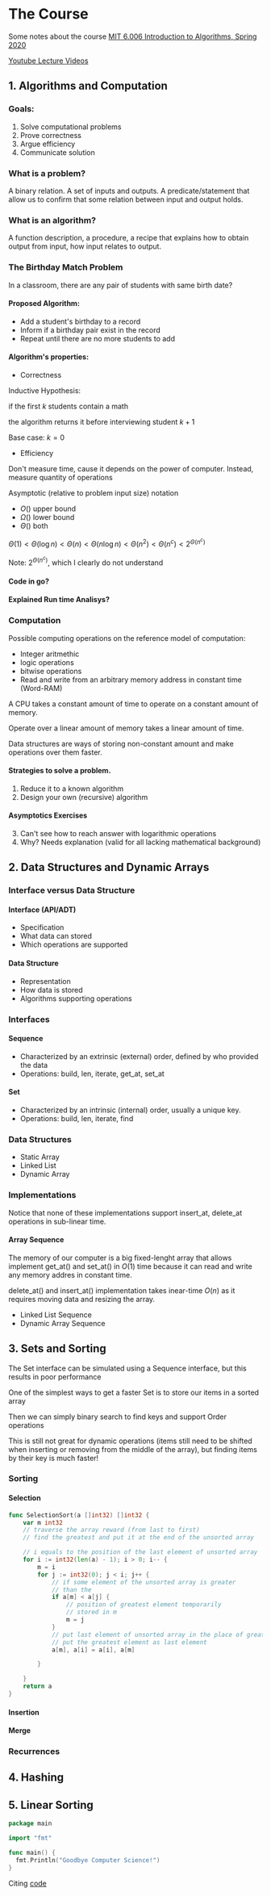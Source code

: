 # The Course

Some notes about the course [MIT 6.006 Introduction to Algorithms, Spring 2020](https://ocw.mit.edu/courses/6-006-introduction-to-algorithms-spring-2020/)

[Youtube Lecture Videos](https://www.youtube.com/playlist?list=PLUl4u3cNGP63EdVPNLG3ToM6LaEUuStEY)


## 1. Algorithms and Computation

### Goals:
1. Solve computational problems
2. Prove correctness
3. Argue efficiency
4. Communicate solution

### What is a problem?

A binary relation. A set of inputs and outputs. A predicate/statement that allow us to confirm that some relation between input and output holds.

### What is an algorithm?

A function description, a procedure, a recipe that explains how to obtain output from input, how input relates to output.

### The Birthday Match Problem

In a classroom, there are any pair of students with same birth date?

#### Proposed Algorithm:
- Add a student's birthday to a record
- Inform if a birthday pair exist in the record
- Repeat until there are no more students to add

#### Algorithm's properties:
- Correctness

Inductive Hypothesis:

if the first $k$ students contain a math
  
  the algorithm returns it before interviewing student $k+1$

Base case: $k = 0$

- Efficiency

Don't measure time, cause it depends on the power of computer. Instead, measure quantity of operations

Asymptotic (relative to problem input size) notation
- $O()$ upper bound
- $\Omega()$ lower bound
- $\Theta()$ both

$\Theta(1) \lt \Theta(\log{n}) \lt \Theta(n) \lt \Theta(n\log{n}) \lt \Theta(n^{2}) \lt \Theta(n^{c}) \lt 2^{\Theta(n^{c})}$

Note: $2^{\Theta(n^{c})}$, which I clearly do not understand

#### Code in go?

#### Explained Run time Analisys?

### Computation

Possible computing operations on the reference model of computation:

* Integer aritmethic
* logic operations
* bitwise operations
* Read and write from an arbitrary  memory address in constant time (Word-RAM)

A CPU takes a constant amount of time to operate on a constant amount of memory.

Operate over a linear amount of memory takes a linear amount of time.


Data structures are ways of storing non-constant amount and make operations over them faster.

#### Strategies to solve a problem.

1. Reduce it to a known algorithm
2. Design your own (recursive) algorithm

#### Asymptotics Exercises

3. Can't see how to reach answer with logarithmic operations
4. Why? Needs explanation (valid for all lacking mathematical background)

## 2. Data Structures and Dynamic Arrays

### Interface versus  Data Structure

#### Interface (API/ADT)
* Specification
* What data can stored
* Which operations are supported

#### Data Structure
* Representation
* How data is stored
* Algorithms supporting operations

### Interfaces

#### Sequence
* Characterized by an extrinsic (external) order, defined by who provided the data
* Operations: build, len, iterate, get_at, set_at

#### Set
* Characterized by an intrinsic (internal) order, usually a unique key.
* Operations: build, len, iterate, find

### Data Structures
* Static Array
* Linked List
* Dynamic Array

### Implementations

Notice that none of these implementations support insert_at, delete_at operations in sub-linear time.
 
#### Array Sequence

The memory of our computer is a big fixed-lenght array that allows implement get_at() and 
set_at() in $O(1)$ time because it can read and write any memory addres in constant time.

delete_at() and insert_at() implementation takes inear-time $O(n)$ as it requires moving data and resizing the array.

* Linked List Sequence
* Dynamic Array Sequence

## 3. Sets and Sorting

The Set interface can be simulated using a Sequence interface, but this results in poor performance

One of the simplest ways to get a faster Set is to store our items in a sorted array

Then we can simply binary search to find keys and support Order operations

This is still not great for dynamic operations (items still need to be shifted when inserting or removing from the middle
of the array), but finding items by their key is much faster!

### Sorting

#### Selection
```go
func SelectionSort(a []int32) []int32 {
	var m int32
	// traverse the array reward (from last to first)
	// find the greatest and put it at the end of the unsorted array

	// i equals to the position of the last element of unsorted array
	for i := int32(len(a) - 1); i > 0; i-- {
		m = i
		for j := int32(0); j < i; j++ {
			// if some element of the unsorted array is greater
			// than the
			if a[m] < a[j] {
				// position of greatest element temporarily
				// stored in m
				m = j
			}
			// put last element of unsorted array in the place of greatest element
			// put the greatest element as last element
			a[m], a[i] = a[i], a[m]

		}

	}
	return a
}
```
#### Insertion
#### Merge
### Recurrences

## 4. Hashing
## 5. Linear Sorting

```go
package main

import "fmt"

func main() {
  fmt.Println("Goodbye Computer Science!")
}
```
Citing [code](https://github.com/joaoepj/learning-go/blob/920ed16eee500da9d2f2f6a3e5d5f9d494ef3365/lg_misc/recursive.go)